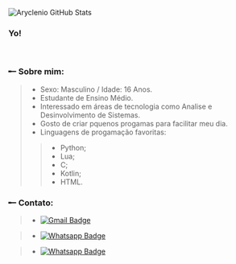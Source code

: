 ![Aryclenio GitHub Stats](https://github-readme-stats.vercel.app/api?username=Lokarin&show_icons=true&theme=tokyonight)

### Yo! 

<br>
<h3> ╾╴Sobre mim: </h3>

> - Sexo: Masculino / Idade: 16 Anos.
> - Estudante de Ensino Médio.
> - Interessado em áreas de tecnologia como Analise e Desinvolvimento de Sistemas.
> - Gosto de criar pquenos progamas para facilitar meu dia.
> - Linguagens de progamação favoritas:
>> - Python;
>> - Lua;
>> - C;
>> - Kotlin;
>> - HTML.


<h3> ╾╴Contato: </h3>

> - [![Gmail Badge](https://img.shields.io/badge/gmail-D14836?&style=for-the-badge&logo=gmail&logoColor=white&link=mailto:onukiamaral@gmail.com)](mailto:onukiamaral@gmail.com)

> - [![Whatsapp Badge](https://img.shields.io/badge/WHATSAPP-25D366?&style=for-the-badge&logo=whatsapp&logoColor=white&link=https://api.whatsapp.com/send?phone=5548996203390)](https://api.whatsapp.com/send?phone=5548996203390)
&nbsp;

> - [![Whatsapp Badge](https://img.shields.io/badge/instagram-%23E4405F.svg?&style=for-the-badge&logo=instagram&logoColor=white&link=https://www.instagram.com/henrique_amaral_onuki)](https://www.instagram.com/henrique_amaral_onuki/)

<br>
